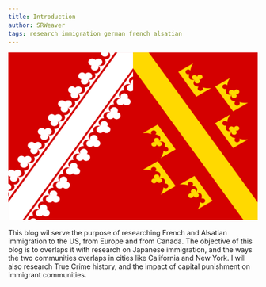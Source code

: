 ```yaml
---
title: Introduction
author: SRWeaver
tags: research immigration german french alsatian
---
```

![Alsatian Flag](https://raw.githubusercontent.com/LWFlouisa/UFResearch/main/images/alsaceflag.png)

This blog wil serve the purpose of researching French and Alsatian immigration to the US, from Europe and from Canada. The objective of this blog is to overlaps it with research on Japanese immigration, and the ways the two communities overlaps in cities like California and New York. I will also research True Crime history, and the impact of capital punishment on immigrant communities.
